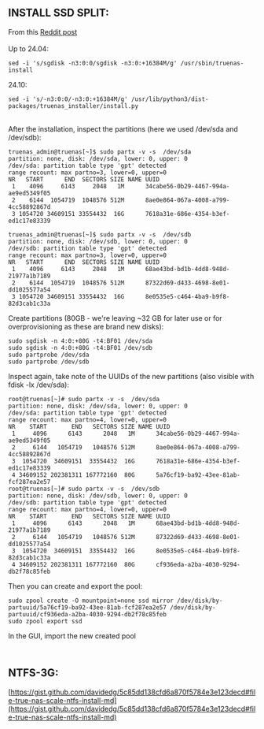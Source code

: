 INSTALL SSD SPLIT:
------------------

From this [Reddit post](https://www.reddit.com/r/truenas/comments/lgf75w/scalehowto_split_ssd_during_installation/)
\
\
Up to 24.04:

    sed -i 's/sgdisk -n3:0:0/sgdisk -n3:0:+16384M/g' /usr/sbin/truenas-install

24.10:

    sed -i 's/-n3:0:0/-n3:0:+16384M/g' /usr/lib/python3/dist-packages/truenas_installer/install.py

\
After the installation, inspect the partitions (here we used /dev/sda and /dev/sdb):

    truenas_admin@truenas[~]$ sudo partx -v -s  /dev/sda
    partition: none, disk: /dev/sda, lower: 0, upper: 0
    /dev/sda: partition table type 'gpt' detected
    range recount: max partno=3, lower=0, upper=0
    NR   START      END  SECTORS SIZE NAME UUID
     1    4096     6143     2048   1M      34cabe56-0b29-4467-994a-ae9ed5349f05
     2    6144  1054719  1048576 512M      8ae0e864-067a-4008-a799-4cc58892867d
     3 1054720 34609151 33554432  16G      7618a31e-686e-4354-b3ef-ed1c17e83339
    
    truenas_admin@truenas[~]$ sudo partx -v -s  /dev/sdb
    partition: none, disk: /dev/sdb, lower: 0, upper: 0
    /dev/sdb: partition table type 'gpt' detected
    range recount: max partno=3, lower=0, upper=0
    NR   START      END  SECTORS SIZE NAME UUID
     1    4096     6143     2048   1M      68ae43bd-bd1b-4dd8-948d-21977a1b7189
     2    6144  1054719  1048576 512M      87322d69-d433-4698-8e01-dd1025577a54
     3 1054720 34609151 33554432  16G      8e0535e5-c464-4ba9-b9f8-82d3cab1c33a



Create partitions (80GB - we're leaving ~32 GB for later use or for overprovisioning as these are brand new disks):

    sudo sgdisk -n 4:0:+80G -t4:BF01 /dev/sda
    sudo sgdisk -n 4:0:+80G -t4:BF01 /dev/sdb
    sudo partprobe /dev/sda
    sudo partprobe /dev/sdb

Inspect again, take note of the UUIDs of the new partitions (also visible with fdisk -lx /dev/sda):

    root@truenas[~]# sudo partx -v -s  /dev/sda
    partition: none, disk: /dev/sda, lower: 0, upper: 0
    /dev/sda: partition table type 'gpt' detected
    range recount: max partno=4, lower=0, upper=0
    NR    START       END   SECTORS SIZE NAME UUID
     1     4096      6143      2048   1M      34cabe56-0b29-4467-994a-ae9ed5349f05
     2     6144   1054719   1048576 512M      8ae0e864-067a-4008-a799-4cc58892867d
     3  1054720  34609151  33554432  16G      7618a31e-686e-4354-b3ef-ed1c17e83339
     4 34609152 202381311 167772160  80G      5a76cf19-ba92-43ee-81ab-fcf287ea2e57
    root@truenas[~]# sudo partx -v -s  /dev/sdb
    partition: none, disk: /dev/sdb, lower: 0, upper: 0
    /dev/sdb: partition table type 'gpt' detected
    range recount: max partno=4, lower=0, upper=0
    NR    START       END   SECTORS SIZE NAME UUID
     1     4096      6143      2048   1M      68ae43bd-bd1b-4dd8-948d-21977a1b7189
     2     6144   1054719   1048576 512M      87322d69-d433-4698-8e01-dd1025577a54
     3  1054720  34609151  33554432  16G      8e0535e5-c464-4ba9-b9f8-82d3cab1c33a
     4 34609152 202381311 167772160  80G      cf936eda-a2ba-4030-9294-db2f78c85feb

    
Then you can create and export the pool:

    sudo zpool create -O mountpoint=none ssd mirror /dev/disk/by-partuuid/5a76cf19-ba92-43ee-81ab-fcf287ea2e57 /dev/disk/by-partuuid/cf936eda-a2ba-4030-9294-db2f78c85feb
    sudo zpool export ssd

In the GUI, import the new created pool

\
NTFS-3G:
--------

[https://gist.github.com/davidedg/5c85dd138cfd6a870f5784e3e123decd#file-true-nas-scale-ntfs-install-md](https://gist.github.com/davidedg/5c85dd138cfd6a870f5784e3e123decd#file-true-nas-scale-ntfs-install-md)


